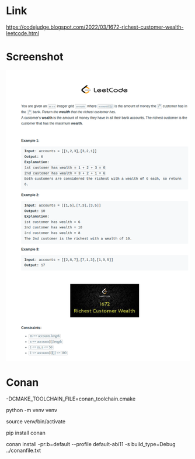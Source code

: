 # Link
https://codejudge.blogspot.com/2022/03/1672-richest-customer-wealth-leetcode.html

# Screenshot
![img.png](img.png)

# Conan
-DCMAKE_TOOLCHAIN_FILE=conan_toolchain.cmake

python -m venv venv

source venv/bin/activate

pip install conan

conan install -pr:b=default  --profile default-abi11 -s build_type=Debug ../conanfile.txt
